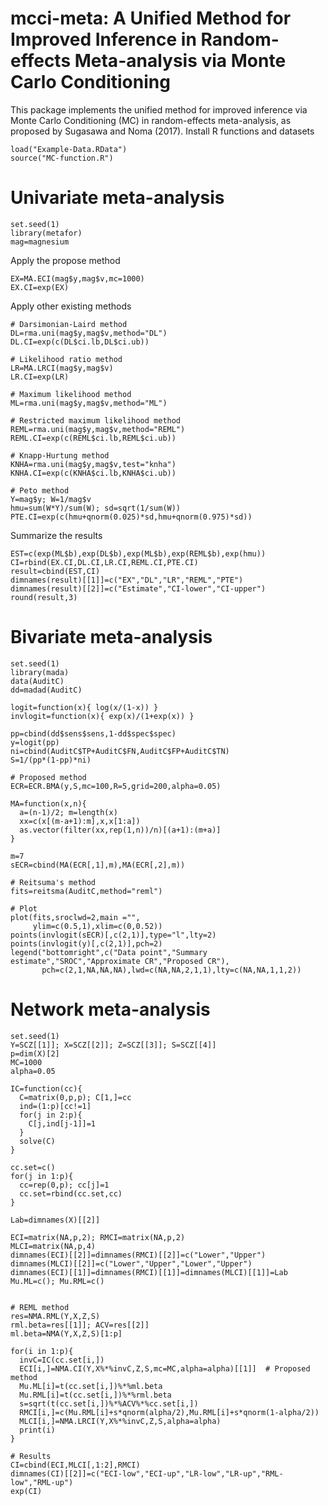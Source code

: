 # mcci-meta: A Unified Method for Improved Inference in Random-effects Meta-analysis via Monte Carlo Conditioning   
This package implements the unified method for improved inference via Monte Carlo Conditioning (MC) in random-effects meta-analysis, as proposed by Sugasawa and Noma (2017).
Install R functions and datasets
```{r}
load("Example-Data.RData") 
source("MC-function.R")
```

# Univariate meta-analysis
```{r}
set.seed(1)
library(metafor)
mag=magnesium
```

Apply the propose method
```{r}
EX=MA.ECI(mag$y,mag$v,mc=1000)
EX.CI=exp(EX)
```

Apply other existing methods
```{r}
# Darsimonian-Laird method
DL=rma.uni(mag$y,mag$v,method="DL")
DL.CI=exp(c(DL$ci.lb,DL$ci.ub))

# Likelihood ratio method
LR=MA.LRCI(mag$y,mag$v)
LR.CI=exp(LR)

# Maximum likelihood method
ML=rma.uni(mag$y,mag$v,method="ML")

# Restricted maximum likelihood method
REML=rma.uni(mag$y,mag$v,method="REML")
REML.CI=exp(c(REML$ci.lb,REML$ci.ub))

# Knapp-Hurtung method
KNHA=rma.uni(mag$y,mag$v,test="knha")
KNHA.CI=exp(c(KNHA$ci.lb,KNHA$ci.ub))

# Peto method
Y=mag$y; W=1/mag$v
hmu=sum(W*Y)/sum(W); sd=sqrt(1/sum(W))
PTE.CI=exp(c(hmu+qnorm(0.025)*sd,hmu+qnorm(0.975)*sd))
```

Summarize the results
```{r}
EST=c(exp(ML$b),exp(DL$b),exp(ML$b),exp(REML$b),exp(hmu))
CI=rbind(EX.CI,DL.CI,LR.CI,REML.CI,PTE.CI)
result=cbind(EST,CI)
dimnames(result)[[1]]=c("EX","DL","LR","REML","PTE")
dimnames(result)[[2]]=c("Estimate","CI-lower","CI-upper")
round(result,3)
```

# Bivariate meta-analysis
```{r}
set.seed(1)
library(mada)
data(AuditC)
dd=madad(AuditC)

logit=function(x){ log(x/(1-x)) }
invlogit=function(x){ exp(x)/(1+exp(x)) }

pp=cbind(dd$sens$sens,1-dd$spec$spec)
y=logit(pp)
ni=cbind(AuditC$TP+AuditC$FN,AuditC$FP+AuditC$TN)
S=1/(pp*(1-pp)*ni)

# Proposed method
ECR=ECR.BMA(y,S,mc=100,R=5,grid=200,alpha=0.05) 

MA=function(x,n){ 
  a=(n-1)/2; m=length(x)
  xx=c(x[(m-a+1):m],x,x[1:a])
  as.vector(filter(xx,rep(1,n))/n)[(a+1):(m+a)]
}

m=7
sECR=cbind(MA(ECR[,1],m),MA(ECR[,2],m))

# Reitsuma's method
fits=reitsma(AuditC,method="reml")

# Plot
plot(fits,sroclwd=2,main ="",
     ylim=c(0.5,1),xlim=c(0,0.52))
points(invlogit(sECR)[,c(2,1)],type="l",lty=2)
points(invlogit(y)[,c(2,1)],pch=2)
legend("bottomright",c("Data point","Summary estimate","SROC","Approximate CR","Proposed CR"),
       pch=c(2,1,NA,NA,NA),lwd=c(NA,NA,2,1,1),lty=c(NA,NA,1,1,2))
```


# Network meta-analysis
```{r}
set.seed(1)
Y=SCZ[[1]]; X=SCZ[[2]]; Z=SCZ[[3]]; S=SCZ[[4]]
p=dim(X)[2]
MC=1000
alpha=0.05

IC=function(cc){
  C=matrix(0,p,p); C[1,]=cc
  ind=(1:p)[cc!=1]
  for(j in 2:p){
    C[j,ind[j-1]]=1
  }
  solve(C)
}

cc.set=c()
for(j in 1:p){
  cc=rep(0,p); cc[j]=1
  cc.set=rbind(cc.set,cc)
}

Lab=dimnames(X)[[2]]

ECI=matrix(NA,p,2); RMCI=matrix(NA,p,2)
MLCI=matrix(NA,p,4)
dimnames(ECI)[[2]]=dimnames(RMCI)[[2]]=c("Lower","Upper")
dimnames(MLCI)[[2]]=c("Lower","Upper","Lower","Upper")
dimnames(ECI)[[1]]=dimnames(RMCI)[[1]]=dimnames(MLCI)[[1]]=Lab
Mu.ML=c(); Mu.RML=c()


# REML method
res=NMA.RML(Y,X,Z,S)
rml.beta=res[[1]]; ACV=res[[2]]
ml.beta=NMA(Y,X,Z,S)[1:p]

for(i in 1:p){
  invC=IC(cc.set[i,])
  ECI[i,]=NMA.CI(Y,X%*%invC,Z,S,mc=MC,alpha=alpha)[[1]]  # Proposed method
  Mu.ML[i]=t(cc.set[i,])%*%ml.beta
  Mu.RML[i]=t(cc.set[i,])%*%rml.beta
  s=sqrt(t(cc.set[i,])%*%ACV%*%cc.set[i,])
  RMCI[i,]=c(Mu.RML[i]+s*qnorm(alpha/2),Mu.RML[i]+s*qnorm(1-alpha/2))
  MLCI[i,]=NMA.LRCI(Y,X%*%invC,Z,S,alpha=alpha)
  print(i)
}

# Results
CI=cbind(ECI,MLCI[,1:2],RMCI)
dimnames(CI)[[2]]=c("ECI-low","ECI-up","LR-low","LR-up","RML-low","RML-up")
exp(CI)


```
